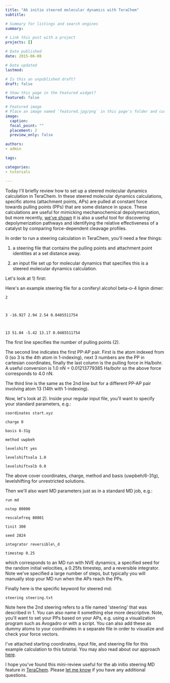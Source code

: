 ```yaml
---
title: "Ab initio steered molecular dynamics with TeraChem"
subtitle: 

# Summary for listings and search engines
summary: 

# Link this post with a project
projects: []

# Date published
date: 2015-06-08

# Date updated
lastmod: 

# Is this an unpublished draft?
draft: false

# Show this page in the Featured widget?
featured: false

# Featured image
# Place an image named `featured.jpg/png` in this page's folder and customize its options here.
image:
  caption: 
  focal_point: ""
  placement: 2
  preview_only: false

authors:
- admin

tags:

categories:
- tutorials

---
```

Today I'll briefly review how to set up a steered molecular dynamics calculation in TeraChem. In these steered molecular dynamics calculations, specific atoms (attachment points, APs) are pulled at constant force towards pulling points (PPs) that are some distance in space. These calculations are useful for mimicking mechanochemical depolymerization, but more recently, [we've shown](http://pubs.acs.org/doi/pdf/10.1021/acs.jpca.5b03503) it is also a useful tool for discovering depolymerization pathways and identifying the relative effectiveness of a catalyst by comparing force-dependent cleavage profiles.


In order to run a steering calculation in TeraChem, you'll need a few things:


1) a steering file that contains the pulling points and attachment point identities at a set distance away.



2) an input file set up for molecular dynamics that specifies this is a steered molecular dynamics calculation.


Let's look at 1) first:



Here's an example steering file for a coniferyl alcohol beta-o-4 lignin dimer:

```
2



3 -16.927 2.94 2.54 0.0485511754



13 51.04 -5.42 13.17 0.0485511754

```
The first line specifies the number of pulling points (2).



The second line indicates the first PP-AP pair. First is the atom indexed from 0 (so 3 is the 4th atom in 1-indexing), next 3 numbers are the PP in cartesian coordinates, finally the last column is the pulling force in Ha/bohr. A useful conversion is 1.0 nN = 0.01213779385 Ha/bohr so the above force corresponds to 4.0 nN.



The third line is the same as the 2nd line but for a different PP-AP pair involving atom 13 (14th with 1-indexing).


Now, let's look at 2). Inside your regular input file, you'll want to specify your standard parameters, e.g.:


```
coordinates start.xyz  

charge 0  

basis 6-31g  

method uwpbeh  

levelshift yes  

levelshiftvala 1.0  

levelshiftvalb 0.0  
```
The above cover coordinates, charge, method and basis (uwpbeh/6-31g), levelshifting for unrestricted solutions.  

Then we'll also want MD parameters just as in a standard MD job, e.g.:


```
run md  

nstep 80000  

rescalefreq 80001  

tinit 300  

seed 2824  

integrator reversible\_d  

timestep 0.25  
```
which corresponds to an MD run with NVE dynamics, a specified seed for the random initial velocities, a 0.25fs timestep, and a reversible integrator. Note we've specified a large number of steps, but typically you will manually stop your MD run when the APs reach the PPs.


Finally here is the specific keyword for steered md:  
```
steering steering.txt
```

Note here the 2nd steering refers to a file named 'steering' that was described in 1. You can also name it something else more descriptive. Note, you'll want to set your PPs based on your APs, e.g. using a visualization program such as Avogadro or with a script. You can also add these as dummy atoms to your coordinates in a separate file in order to visualize and check your force vectors.


I've attached starting coordinates, input file, and steering file for this example calculation to this tutorial. You may also read about our approach [here](http://pubs.acs.org/doi/pdf/10.1021/acs.jpca.5b03503).


I hope you've found this mini-review useful for the ab initio steering MD feature in [TeraChem](http://www.petachem.com). Please [let me know](mailto:hjkulikATmitDOTedu) if you have any additional questions.


